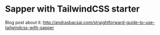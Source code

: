 # Sapper with TailwindCSS starter

Blog post about it: http://andrasbacsai.com/straightforward-guide-to-use-tailwindcss-with-sapper